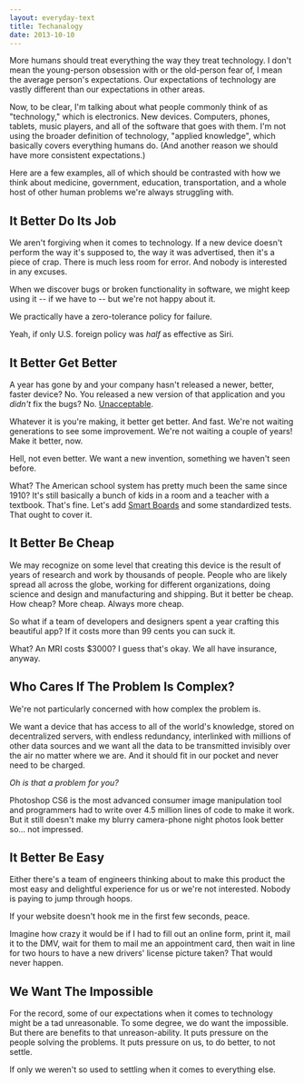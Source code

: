 ```yaml
---
layout: everyday-text
title: Techanalogy
date: 2013-10-10
---
```


More humans should treat everything the way they treat technology. I don't mean the young-person obsession with or the old-person fear of, I mean the average person's expectations. Our expectations of technology are vastly different than our expectations in other areas.

Now, to be clear, I'm talking about what people commonly think of as "technology," which is electronics. New devices. Computers, phones, tablets, music players, and all of the software that goes with them. I'm not using the broader definition of technology, "applied knowledge", which basically covers everything humans do. (And another reason we should have more consistent expectations.)

Here are a few examples, all of which should be contrasted with how we think about medicine, government, education, transportation, and a whole host of other human problems we're always struggling with.

## It Better Do Its Job

We aren't forgiving when it comes to technology. If a new device doesn't perform the way it's supposed to, the way it was advertised, then it's a piece of crap. There is much less room for error. And nobody is interested in any excuses.

When we discover bugs or broken functionality in software, we might keep using it -- if we have to -- but we're not happy about it.

We practically have a zero-tolerance policy for failure.

Yeah, if only U.S. foreign policy was *half* as effective as Siri.

## It Better Get Better

A year has gone by and your company hasn't released a newer, better, faster device? No. You released a new version of that application and you *didn't* fix the bugs? No. [Unacceptable](https://dl.dropboxusercontent.com/u/8380562/gifs/adventure-time-lemongrab-unacceptable.gif).

Whatever it is you're making, it better get better. And fast. We're not waiting generations to see some improvement. We're not waiting a couple of years! Make it better, now.

Hell, not even better. We want a new invention, something we haven't seen before.

What? The American school system has pretty much been the same since 1910? It's still basically a bunch of kids in a room and a teacher with a textbook. That's fine. Let's add [Smart Boards](http://en.wikipedia.org/wiki/Smart_Board) and some standardized tests. That ought to cover it.

## It Better Be Cheap

We may recognize on some level that creating this device is the result of years of research and work by thousands of people. People who are likely spread all across the globe, working for different organizations, doing science and design and manufacturing and shipping. But it better be cheap. How cheap? More cheap. Always more cheap.

So what if a team of developers and designers spent a year crafting this beautiful app? If it costs more than 99 cents you can suck it.

What? An MRI costs $3000? I guess that's okay. We all have insurance, anyway.

## Who Cares If The Problem Is Complex?

We're not particularly concerned with how complex the problem is.

We want a device that has access to all of the world's knowledge, stored on decentralized servers, with endless redundancy, interlinked with millions of other data sources and we want all the data to be transmitted invisibly over the air no matter where we are. And it should fit in our pocket and never need to be charged.

*Oh is that a problem for you?*

Photoshop CS6 is the most advanced consumer image manipulation tool and programmers had to write over 4.5 million lines of code to make it work. But it still doesn't make my blurry camera-phone night photos look better so… not impressed.

## It Better Be Easy

Either there's a team of engineers thinking about to make this product the most easy and delightful experience for us or we're not interested. Nobody is paying to jump through hoops.

If your website doesn't hook me in the first few seconds, peace.

Imagine how crazy it would be if I had to fill out an online form, print it, mail it to the DMV, wait for them to mail me an appointment card, then wait in line for two hours to have a new drivers' license picture taken? That would never happen.

## We Want The Impossible

For the record, some of our expectations when it comes to technology might be a tad unreasonable. To some degree, we do want the impossible. But there are benefits to that unreason-ability. It puts pressure on the people solving the problems. It puts pressure on us, to do better, to not settle.

If only we weren't so used to settling when it comes to everything else.

